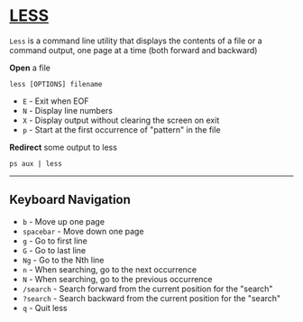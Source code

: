 # [LESS](https://man7.org/linux/man-pages/man1/less.1.html)
`Less` is a command line utility that displays the contents of a file or a command output, one page at a time (both forward and backward)

__Open__ a file
```
less [OPTIONS] filename
```

- `E` - Exit when EOF
- `N` - Display line numbers
- `X` - Display output without clearing the screen on exit
- `p` - Start at the first occurrence of "pattern" in the file

__Redirect__ some output to less
```
ps aux | less
```

---
## Keyboard Navigation
- `b` - Move up one page
- `spacebar` - Move down one page
- `g` - Go to first line
- `G` - Go to last line
- `Ng` - Go to the Nth line
- `n` - When searching, go to the next occurrence
- `N` - When searching, go to the previous occurrence
- `/search` - Search forward from the current position for the "search"
- `?search` - Search backward from the current position for the "search"
- `q` - Quit less
